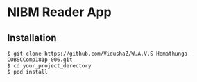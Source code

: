 # NIBM Reader App

## Installation

```
$ git clone https://github.com/VidushaZ/W.A.V.S-Hemathunga-COBSCComp181p-006.git
$ cd your_project_derectory
$ pod install
```
